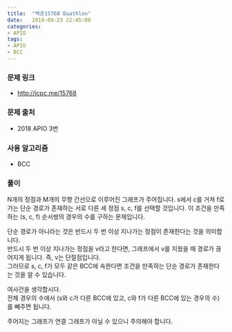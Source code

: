 ```yaml
---
title:  "백준15768 Duathlon"
date:   2019-09-23 22:45:00
categories:
- APIO
tags:
- APIO
- BCC
---
```


### 문제 링크
* http://icpc.me/15768

### 문제 출처
* 2018 APIO 3번

### 사용 알고리즘
* BCC

### 풀이
N개의 정점과 M개의 무향 간선으로 이루어진 그래프가 주어집니다. s에서 c를 거쳐 f로 가는 단순 경로가 존재하는 서로 다른 세 정점 s, c, f를 선택할 것입니다. 이 조건을 만족하는 (s, c, f) 순서쌍의 경우의 수를 구하는 문제입니다.

단순 경로가 아니라는 것은 반드시 두 번 이상 지나가는 정점이 존재한다는 것을 의미합니다.<br>
반드시 두 번 이상 지나가는 정점을 v라고 한다면, 그래프에서 v를 지웠을 때 경로가 끊어지게 됩니다. 즉, v는 단절점입니다.<br>
그러므로 s, c, f가 모두 같은 BCC에 속한다면 조건을 만족하는 단순 경로가 존재한다는 것을 알 수 있습니다.

여사건을 생각합시다.<br>
전체 경우의 수에서 (s와 c가 다른 BCC에 있고, c와 f가 다른 BCC에 있는 경우의 수)를 빼주면 됩니다.

주어지는 그래프가 연결 그래프가 아닐 수 있으니 주의해야 합니다.

